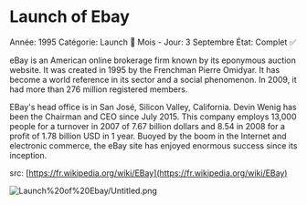 # Launch of Ebay

Année: 1995
Catégorie: Launch 🚀
Mois - Jour: 3 Septembre
État: Complet ✅

eBay is an American online brokerage firm known by its eponymous auction website. It was created in 1995 by the Frenchman Pierre Omidyar. It has become a world reference in its sector and a social phenomenon. In 2009, it had more than 276 million registered members.

EBay's head office is in San José, Silicon Valley, California. Devin Wenig has been the Chairman and CEO since July 2015. This company employs 13,000 people for a turnover in 2007 of 7.67 billion dollars and 8.54 in 2008 for a profit of 1.78 billion USD in 1 year. Buoyed by the boom in the Internet and electronic commerce, the eBay site has enjoyed enormous success since its inception.

src: [https://fr.wikipedia.org/wiki/EBay](https://fr.wikipedia.org/wiki/EBay)

![Launch%20of%20Ebay/Untitled.png](Launch%20of%20Ebay/Untitled.png)